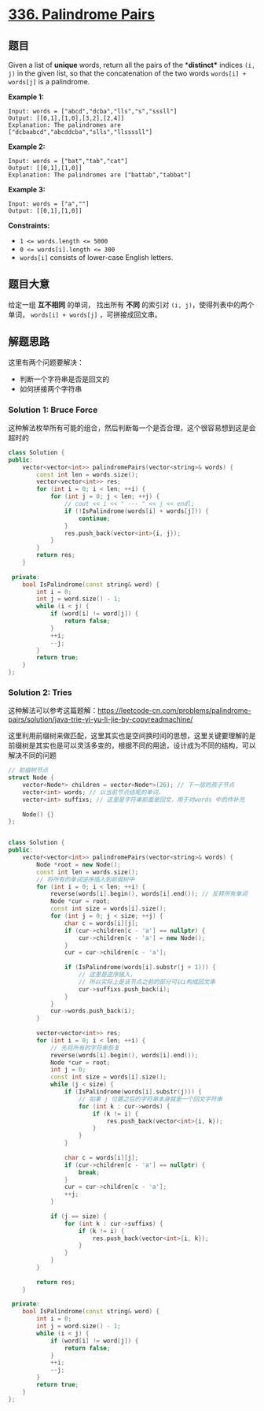 # [336. Palindrome Pairs](https://leetcode-cn.com/problems/palindrome-pairs/)

## 题目

Given a list of **unique** words, return all the pairs of the ***distinct\*** indices `(i, j)` in the given list, so that the concatenation of the two words `words[i] + words[j]` is a palindrome.

 

**Example 1:**

```
Input: words = ["abcd","dcba","lls","s","sssll"]
Output: [[0,1],[1,0],[3,2],[2,4]]
Explanation: The palindromes are ["dcbaabcd","abcddcba","slls","llssssll"]
```

**Example 2:**

```
Input: words = ["bat","tab","cat"]
Output: [[0,1],[1,0]]
Explanation: The palindromes are ["battab","tabbat"]
```

**Example 3:**

```
Input: words = ["a",""]
Output: [[0,1],[1,0]]
```

 

**Constraints:**

- `1 <= words.length <= 5000`
- `0 <= words[i].length <= 300`
- `words[i]` consists of lower-case English letters.

## 题目大意

给定一组 **互不相同** 的单词， 找出所有 **不同** 的索引对 `(i, j)`，使得列表中的两个单词， `words[i] + words[j]` ，可拼接成回文串。

## 解题思路

这里有两个问题要解决：

* 判断一个字符串是否是回文的
* 如何拼接两个字符串

### Solution 1: Bruce Force

这种解法枚举所有可能的组合，然后判断每一个是否合理，这个很容易想到这是会超时的

````c++
class Solution {
public:
    vector<vector<int>> palindromePairs(vector<string>& words) {
        const int len = words.size();
        vector<vector<int>> res;
        for (int i = 0; i < len; ++i) {
            for (int j = 0; j < len; ++j) {
                // cout << i << " --- " << j << endl;
                if (!IsPalindrome(words[i] + words[j])) {
                    continue;
                }
                res.push_back(vector<int>{i, j});
            }
        }
        return res;
    }
    
 private:
    bool IsPalindrome(const string& word) {
        int i = 0;
        int j = word.size() - 1;
        while (i < j) {
            if (word[i] != word[j]) {
                return false;
            }
            ++i;
            --j;
        }
        return true;
    }
};
````

### Solution 2: Tries

这种解法可以参考这篇题解：https://leetcode-cn.com/problems/palindrome-pairs/solution/java-trie-yi-yu-li-jie-by-copyreadmachine/

这里利用前缀树来做匹配，这里其实也是空间换时间的思想，这里关键要理解的是前缀树是其实也是可以灵活多变的，根据不同的用途，设计成为不同的结构，可以解决不同的问题

````c++
// 前缀树节点
struct Node {
    vector<Node*> children = vector<Node*>(26); // 下一层的孩子节点
    vector<int> words; // 以当前节点结尾的单词，
    vector<int> suffixs; // 这里是字符串前面是回文，用于对words 中的作补充
    
    Node() {}
};


class Solution {
public:
    vector<vector<int>> palindromePairs(vector<string>& words) {
        Node *root = new Node();
        const int len = words.size();
        // 将所有的单词逆序插入到前缀树中
        for (int i = 0; i < len; ++i) {
            reverse(words[i].begin(), words[i].end()); // 反转所有单词
            Node *cur = root;
            const int size = words[i].size();
            for (int j = 0; j < size; ++j) {
                char c = words[i][j];
                if (cur->children[c - 'a'] == nullptr) {
                    cur->children[c - 'a'] = new Node();
                }
                cur = cur->children[c - 'a'];
                
                if (IsPalindrome(words[i].substr(j + 1))) {
                    // 这里是逆序插入，
                    // 所以实际上是该节点之前的部分可以i构成回文串
                    cur->suffixs.push_back(i);
                }
            }
            cur->words.push_back(i);
        }
        
        vector<vector<int>> res;
        for (int i = 0; i < len; ++i) {
            // 先将所有的字符串恢复
            reverse(words[i].begin(), words[i].end());
            Node *cur = root;
            int j = 0;
            const int size = words[i].size();
            while (j < size) {
                if (IsPalindrome(words[i].substr(j))) {
                    // 如果 j 位置之后的字符串本身就是一个回文字符串
                    for (int k : cur->words) {
                        if (k != i) {
                            res.push_back(vector<int>{i, k});
                        }
                    }
                }
                
                char c = words[i][j];
                if (cur->children[c - 'a'] == nullptr) {
                    break;
                }
                cur = cur->children[c - 'a'];
                ++j;
            }
            
            if (j == size) {
                for (int k : cur->suffixs) {
                    if (k != i) {
                        res.push_back(vector<int>{i, k});
                    }
                }
            }
        }
        
        return res;
    }
    
 private:
    bool IsPalindrome(const string& word) {
        int i = 0;
        int j = word.size() - 1;
        while (i < j) {
            if (word[i] != word[j]) {
                return false;
            }
            ++i;
            --j;
        }
        return true;
    }
};
````

